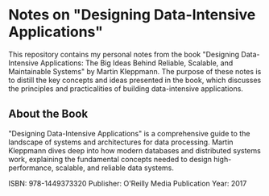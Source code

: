 # Notes on "Designing Data-Intensive Applications"

This repository contains my personal notes from the book "Designing Data-Intensive Applications: The Big Ideas Behind Reliable, Scalable, and Maintainable Systems" by Martin Kleppmann. The purpose of these notes is to distill the key concepts and ideas presented in the book, which discusses the principles and practicalities of building data-intensive applications.

## About the Book

"Designing Data-Intensive Applications" is a comprehensive guide to the landscape of systems and architectures for data processing. Martin Kleppmann dives deep into how modern databases and distributed systems work, explaining the fundamental concepts needed to design high-performance, scalable, and reliable data systems.

ISBN: 978-1449373320
Publisher: O'Reilly Media
Publication Year: 2017
